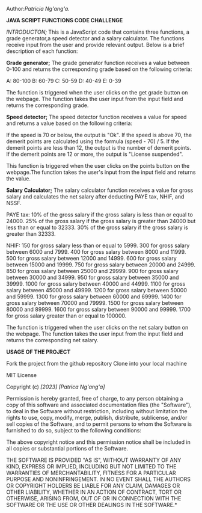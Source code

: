 Author:*Patricia Ng'ang'a.*

**JAVA SCRIPT FUNCTIONS CODE CHALLENGE**

*INTRODUCTON;*
This is a JavaScript code that contains three functions, a grade generator,a speed detector and a salary calculator.
The functions receive input from the user and provide relevant output. 
Below is a brief description of each function:


**Grade generator;**
The grade generator function receives a value between 0-100 and returns the corresponding grade based on the following criteria:

A: 80-100
B: 60-79
C: 50-59
D: 40-49
E: 0-39

The function is triggered when the user clicks on the get grade button on the webpage. The function takes the user input from the input field and returns the corresponding grade.



**Speed detector;**
The speed detector function receives a value for speed and returns a value  based on the following criteria:


If the speed is 70 or below, the output is "Ok".
If the speed is above 70, the demerit points are calculated using the formula (speed - 70) / 5.
If the demerit points are less than 12, the output is the number of demerit points.
If the demerit points are 12 or more, the output is "License suspended".


This function is triggered when the user clicks on the points button on the webpage.The function takes the user's input from the input field and returns the 
value.


**Salary Calculator;**
The salary calculator function receives a value for gross salary and calculates the net salary after deducting PAYE tax, NHIF, and NSSF.

PAYE tax:
10% of the gross salary if the gross salary is less than or equal to 24000.
25% of the gross salary if the gross salary is greater than 24000 but less than or equal to 32333.
30% of the gross salary if the gross salary is greater than 32333.




NHIF:
150 for gross salary less than or equal to 5999.
300 for gross salary between 6000 and 7999.
400 for gross salary between 8000 and 11999.
500 for gross salary between 12000 and 14999.
600 for gross salary between 15000 and 19999.
750 for gross salary between 20000 and 24999.
850 for gross salary between 25000 and 29999.
900 for gross salary between 30000 and 34999.
950 for gross salary between 35000 and 39999.
1000 for gross salary between 40000 and 44999.
1100 for gross salary between 45000 and 49999.
1200 for gross salary between 50000 and 59999.
1300 for gross salary between 60000 and 69999.
1400 for gross salary between 70000 and 79999.
1500 for gross salary between 80000 and 89999.
1600 for gross salary between 90000 and 99999.
1700 for gross salary greater than or equal to 100000.

The function is triggered when the user clicks on the net salary button on the webpage. The function takes the user input from the input field and returns the corresponding net salary.


**USAGE OF THE PROJECT**

Fork the project from the github repository
Clone into your local machine




MIT License

Copyright (c) *[2023]* *[Patrica Ng'ang'a]*

Permission is hereby granted, free of charge, to any person obtaining a copy
of this software and associated documentation files (the "Software"), to deal
in the Software without restriction, including without limitation the rights
to use, copy, modify, merge, publish, distribute, sublicense, and/or sell
copies of the Software, and to permit persons to whom the Software is
furnished to do so, subject to the following conditions:

The above copyright notice and this permission notice shall be included in all
copies or substantial portions of the Software.

THE SOFTWARE IS PROVIDED "AS IS", WITHOUT WARRANTY OF ANY KIND, EXPRESS OR
IMPLIED, INCLUDING BUT NOT LIMITED TO THE WARRANTIES OF MERCHANTABILITY,
FITNESS FOR A PARTICULAR PURPOSE AND NONINFRINGEMENT. IN NO EVENT SHALL THE
AUTHORS OR COPYRIGHT HOLDERS BE LIABLE FOR ANY CLAIM, DAMAGES OR OTHER
LIABILITY, WHETHER IN AN ACTION OF CONTRACT, TORT OR OTHERWISE, ARISING FROM,
OUT OF OR IN CONNECTION WITH THE SOFTWARE OR THE USE OR OTHER DEALINGS IN THE
SOFTWARE.*

